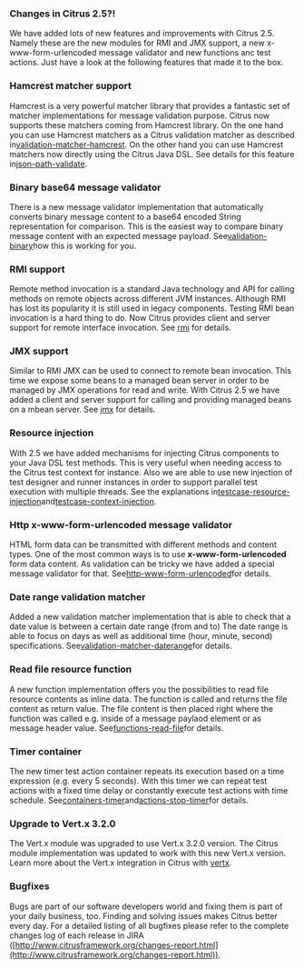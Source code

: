 ### Changes in Citrus 2.5?!

We have added lots of new features and improvements with Citrus 2.5. Namely these are the new modules for RMI and JMX support, a new x-www-form-urlencoded message validator and new functions anc test actions. Just have a look at the following features that made it to the box.

### Hamcrest matcher support

Hamcrest is a very powerful matcher library that provides a fantastic set of matcher implementations for message validation purpose. Citrus now supports these matchers coming from Hamcrest library. On the one hand you can use Hamcrest matchers as a Citrus validation matcher as described in[validation-matcher-hamcrest](validation-matcher-hamcrest). On the other hand you can use Hamcrest matchers now directly using the Citrus Java DSL. See details for this feature in[json-path-validate](json-path-validate).

### Binary base64 message validator

There is a new message validator implementation that automatically converts binary message content to a base64 encoded String representation for comparison. This is the easiest way to compare binary message content with an expected message payload. See[validation-binary](validation-binary)how this is working for you.

### RMI support

Remote method invocation is a standard Java technology and API for calling methods on remote objects across different JVM instances. Although RMI has lost its popularity it is still used in legacy components. Testing RMI bean invocation is a hard thing to do. Now Citrus provides client and server support for remote interface invocation. See [rmi](rmi) for details.

### JMX support

Similar to RMI JMX can be used to connect to remote bean invocation. This time we expose some beans to a managed bean server in order to be managed by JMX operations for read and write. With Citrus 2.5 we have added a client and server support for calling and providing managed beans on a mbean server. See [jmx](jmx) for details.

### Resource injection

With 2.5 we have added mechanisms for injecting Citrus components to your Java DSL test methods. This is very useful when needing access to the Citrus test context for instance. Also we are able to use new injection of test designer and runner instances in order to support parallel test execution with multiple threads. See the explanations in[testcase-resource-injection](testcase-resource-injection)and[testcase-context-injection](testcase-context-injection).

### Http x-www-form-urlencoded message validator

HTML form data can be transmitted with different methods and content types. One of the most common ways is to use **x-www-form-urlencoded** form data content. As validation can be tricky we have added a special message validator for that. See[http-www-form-urlencoded](http-www-form-urlencoded)for details.

### Date range validation matcher

Added a new validation matcher implementation that is able to check that a date value is between a certain date range (from and to) The date range is able to focus on days as well as additional time (hour, minute, second) specifications. See[validation-matcher-daterange](validation-matcher-daterange)for details.

### Read file resource function

A new function implementation offers you the possibilities to read file resource contents as inline data. The function is called and returns the file content as return value. The file content is then placed right where the function was called e.g. inside of a message paylaod element or as message header value. See[functions-read-file](functions-read-file)for details.

### Timer container

The new timer test action container repeats its execution based on a time expression (e.g. every 5 seconds). With this timer we can repeat test actions with a fixed time delay or constantly execute test actions with time schedule. See[containers-timer](containers-timer)and[actions-stop-timer](actions-stop-timer)for details.

### Upgrade to Vert.x 3.2.0

The Vert.x module was upgraded to use Vert.x 3.2.0 version. The Citrus module implementation was updated to work with this new Vert.x version. Learn more about the Vert.x integration in Citrus with [vertx](vertx).

### Bugfixes

Bugs are part of our software developers world and fixing them is part of your daily business, too. Finding and solving issues makes Citrus better every day. For a detailed listing of all bugfixes please refer to the complete changes log of each release in JIRA ([http://www.citrusframework.org/changes-report.html](http://www.citrusframework.org/changes-report.html)).

